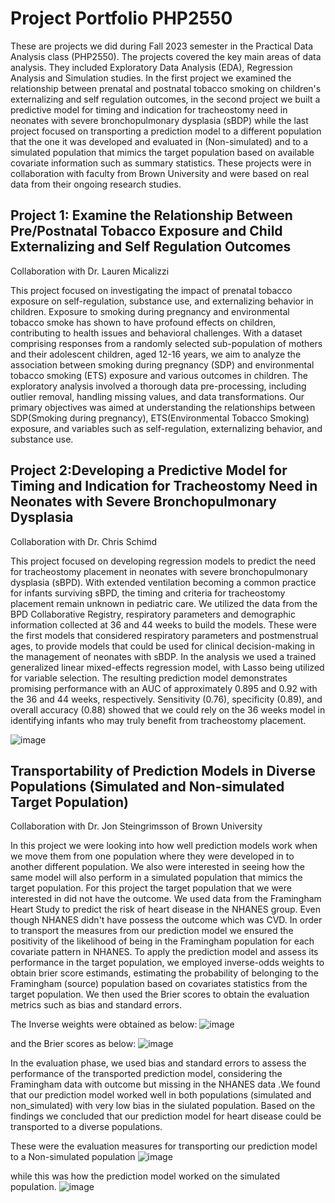 # Project Portfolio PHP2550
 These are projects we did during Fall 2023 semester in the Practical Data Analysis class (PHP2550). The projects covered the key main areas of data analysis. They included Exploratory Data Analysis (EDA), Regression Analysis and Simulation studies. In the first project we examined the relationship between prenatal and postnatal tobacco smoking on children's externalizing and self regulation outcomes, in the second project we built a predictive model for timing and indication for tracheostomy need in neonates with severe bronchopulmonary dysplasia (sBDP) while the last project focused on transporting a prediction model to a different population that the one it was developed and evaluated in (Non-simulated) and to a simulated population that mimics the target population based on available covariate information such as summary statistics. These projects were in collaboration with faculty from Brown University and were based on real data from their ongoing research studies. 

## Project 1: Examine the Relationship Between Pre/Postnatal Tobacco Exposure and Child Externalizing and Self Regulation Outcomes
Collaboration with Dr. Lauren Micalizzi

This project focused on investigating the impact of prenatal tobacco exposure on self-regulation, substance use, and externalizing behavior in children. Exposure to smoking during pregnancy and environmental tobacco smoke has shown to have profound effects on children, contributing to health issues and behavioral challenges. With a dataset comprising responses from a randomly selected sub-population of mothers and their adolescent children, aged 12-16 years, we aim to analyze the association between smoking during pregnancy (SDP) and environmental tobacco smoking (ETS) exposure and various outcomes in children. The exploratory analysis involved a thorough data pre-processing, including outlier removal, handling missing values, and data transformations. Our primary objectives was aimed at understanding the relationships between SDP(Smoking during pregnancy), ETS(Environmental Tobacco Smoking) exposure, and variables such as self-regulation, externalizing behavior, and substance use. 

## Project 2:Developing a Predictive Model for Timing and Indication for Tracheostomy Need in Neonates with Severe Bronchopulmonary Dysplasia
Collaboration with Dr. Chris Schimd

This project focused on developing regression models to predict the need for tracheostomy placement in neonates with severe bronchopulmonary dysplasia (sBPD). With extended ventilation becoming a common practice for infants surviving sBPD, the timing and criteria for tracheostomy placement remain unknown in pediatric care. We utilized the data from the BPD Collaborative Registry, respiratory parameters and demographic information collected at 36 and 44 weeks to build the models. These were the first models that considered respiratory parameters and postmenstrual ages, to provide models that could be used for clinical decision-making in the management of neonates with sBDP. In the analysis we used a trained generalized linear mixed-effects regression model, with Lasso being utilized for variable selection. The resulting prediction model demonstrates promising performance with an AUC of approximately 0.895 and 0.92 with the 36 and 44 weeks, respectively. Sensitivity (0.76), specificity (0.89), and overall accuracy (0.88) showed that we could rely on the 36 weeks model in identifying infants who may truly benefit from tracheostomy placement. 

![image](https://github.com/kasigi234/PHP2550/assets/132590202/3d834460-fb3e-47c1-88b5-4dcdd64f76f9)

## Transportability of Prediction Models in Diverse Populations (Simulated and Non-simulated Target Population)
Collaboration with Dr. Jon Steingrimsson of Brown University

In this project we were looking into how well prediction models work when we move them from one population where they were developed in to another different population. We also were interested in seeing how the same model will also perform in a simulated population that mimics the target population. For this project the target population that we were interested in did not have the outcome.  We used data from the Framingham Heart Study to predict the risk of heart disease in the NHANES group. Even though NHANES didn't have possess the outcome which was CVD. In order to transport the measures from our prediction model we ensured the positivity of the likelihood of being in the Framingham population for each covariate pattern in NHANES. To apply the prediction model and assess its performance in the target population, we employed inverse-odds weights to obtain brier score estimands, estimating the probability of belonging to the Framingham (source) population based on covariates statistics from the target population. We then used the Brier scores to obtain the evaluation metrics such as bias and standard errors.

The Inverse weights were obtained as below:
![image](https://github.com/kasigi234/PHP2550/assets/132590202/05d5cc94-34f2-4d5b-a14c-54b4ef5d391f)

and the Brier scores as below:
![image](https://github.com/kasigi234/PHP2550/assets/132590202/c9489795-8d44-44ad-8c64-9eeddac3b7ec)

In the evaluation phase, we used bias and standard errors to assess the performance of the transported prediction model, considering the Framingham data with outcome but missing in the NHANES data .We found that our prediction model worked well in both populations (simulated and non_simulated) with very low bias in the siulated population. Based on the findings we concluded that our prediction model for heart disease could be transported to a diverse populations.

These were the evaluation measures for transporting our prediction model to a Non-simulated population 
![image](https://github.com/kasigi234/PHP2550/assets/132590202/152f2a34-7bb2-4f5b-ad9e-f2eb9f00a846)

while this was how the prediction model worked on the simulated population.
![image](https://github.com/kasigi234/PHP2550/assets/132590202/d11e6edb-f473-433e-bd3b-43357852f41b)




